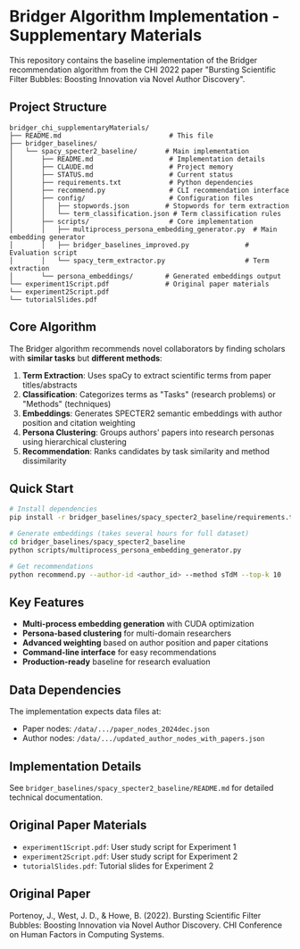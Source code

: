 # Bridger Algorithm Implementation - Supplementary Materials

This repository contains the baseline implementation of the Bridger recommendation algorithm from the CHI 2022 paper "Bursting Scientific Filter Bubbles: Boosting Innovation via Novel Author Discovery".

## Project Structure

```
bridger_chi_supplementaryMaterials/
├── README.md                           # This file
├── bridger_baselines/
│   └── spacy_specter2_baseline/       # Main implementation
│       ├── README.md                   # Implementation details
│       ├── CLAUDE.md                   # Project memory
│       ├── STATUS.md                   # Current status
│       ├── requirements.txt            # Python dependencies
│       ├── recommend.py                # CLI recommendation interface
│       ├── config/                     # Configuration files
│       │   ├── stopwords.json         # Stopwords for term extraction
│       │   └── term_classification.json # Term classification rules
│       ├── scripts/                    # Core implementation
│       │   ├── multiprocess_persona_embedding_generator.py  # Main embedding generator
│       │   ├── bridger_baselines_improved.py              # Evaluation script
│       │   └── spacy_term_extractor.py                    # Term extraction
│       └── persona_embeddings/        # Generated embeddings output
└── experiment1Script.pdf              # Original paper materials
└── experiment2Script.pdf
└── tutorialSlides.pdf
```

## Core Algorithm

The Bridger algorithm recommends novel collaborators by finding scholars with **similar tasks** but **different methods**:

1. **Term Extraction**: Uses spaCy to extract scientific terms from paper titles/abstracts
2. **Classification**: Categorizes terms as "Tasks" (research problems) or "Methods" (techniques)  
3. **Embeddings**: Generates SPECTER2 semantic embeddings with author position and citation weighting
4. **Persona Clustering**: Groups authors' papers into research personas using hierarchical clustering
5. **Recommendation**: Ranks candidates by task similarity and method dissimilarity

## Quick Start

```bash
# Install dependencies
pip install -r bridger_baselines/spacy_specter2_baseline/requirements.txt

# Generate embeddings (takes several hours for full dataset)
cd bridger_baselines/spacy_specter2_baseline
python scripts/multiprocess_persona_embedding_generator.py

# Get recommendations
python recommend.py --author-id <author_id> --method sTdM --top-k 10
```

## Key Features

- **Multi-process embedding generation** with CUDA optimization
- **Persona-based clustering** for multi-domain researchers  
- **Advanced weighting** based on author position and paper citations
- **Command-line interface** for easy recommendations
- **Production-ready** baseline for research evaluation

## Data Dependencies

The implementation expects data files at:
- Paper nodes: `/data/.../paper_nodes_2024dec.json`  
- Author nodes: `/data/.../updated_author_nodes_with_papers.json`

## Implementation Details

See `bridger_baselines/spacy_specter2_baseline/README.md` for detailed technical documentation.

## Original Paper Materials

- `experiment1Script.pdf`: User study script for Experiment 1
- `experiment2Script.pdf`: User study script for Experiment 2  
- `tutorialSlides.pdf`: Tutorial slides for Experiment 2

## Original Paper

Portenoy, J., West, J. D., & Howe, B. (2022). Bursting Scientific Filter Bubbles: Boosting Innovation via Novel Author Discovery. CHI Conference on Human Factors in Computing Systems.
